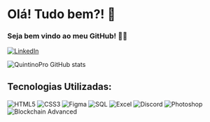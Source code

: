 # Olá! Tudo bem?!  🤙
### Seja bem vindo ao meu GitHub! 👨‍💻

[![LinkedIn](https://img.shields.io/badge/LinkedIn-0077B5?style=for-the-badge&logo=linkedin&logoColor=white)](https://www.linkedin.com/in/lucas-quintino-69868620b/)

![QuintinoPro GitHub stats](https://github-readme-stats.vercel.app/api?username=QuintinoPro&show_icons=true&theme=merko)

## Tecnologias Utilizadas: 
<div style="display: inline_block">
  <img align="center" alt="HTML5" src="https://img.shields.io/badge/HTML5-E34F26?style=for-the-badge&logo=html5&logoColor=white"/>
  <img align="center" alt="CSS3" src="https://img.shields.io/badge/CSS3-1572B6?style=for-the-badge&logo=css3&logoColor=white"/>
  <img align="center" alt="Figma" src="https://img.shields.io/badge/Figma-F24E1E?style=for-the-badge&logo=figma&logoColor=white"/>
  <img align="center" alt="SQL" src="https://img.shields.io/badge/MySQL-005C84?style=for-the-badge&logo=mysql&logoColor=white"/>
  <img align="center" alt="Excel" src="https://img.shields.io/badge/Microsoft_Excel-217346?style=for-the-badge&logo=microsoft-excel&logoColor=white"/>
  <img align="center" alt="Discord" src="https://img.shields.io/badge/Discord-7289DA?style=for-the-badge&logo=discord&logoColor=white"/>
  <img align="center" alt="Photoshop" src="https://img.shields.io/badge/Adobe%20Photoshop-31A8FF?style=for-the-badge&logo=Adobe%20Photoshop&logoColor=black"/>
  <img align="center" alt="Blockchain Advanced" src="https://img.shields.io/badge/Bitcoin-000000?style=for-the-badge&logo=bitcoin&logoColor=white"/>
</div><br/>







